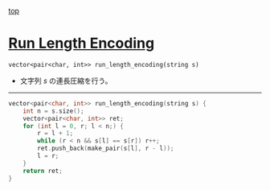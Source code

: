 [top](../lib.md)

# [Run Length Encoding](./name.cpp)

`vector<pair<char, int>> run_length_encoding(string s)`
- 文字列 $s$ の連長圧縮を行う。

---

```cpp
vector<pair<char, int>> run_length_encoding(string s) {
    int n = s.size();
    vector<pair<char, int>> ret;
    for (int l = 0, r; l < n;) {
        r = l + 1;
        while (r < n && s[l] == s[r]) r++;
        ret.push_back(make_pair(s[l], r - l));
        l = r;
    }
    return ret;
}
```